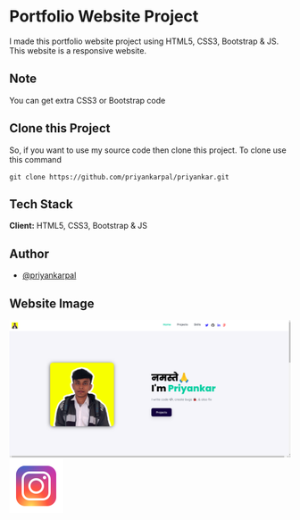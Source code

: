 # Portfolio Website Project

I made this portfolio website project using HTML5, CSS3, Bootstrap & JS.
This website is a responsive website.

## Note

You can get extra CSS3 or Bootstrap code

## Clone this Project

So, if you want to use my source code then clone this project. To clone use this command

```
git clone https://github.com/priyankarpal/priyankar.git
```

## Tech Stack

**Client:** HTML5, CSS3, Bootstrap & JS

## Author

- [@priyankarpal](https://linktr.ee/priyankarpal)

## Website Image

![Website Image](images/priyankarpal_portfolio.png)
![Website Image](images/icons8-instagram.svg)
